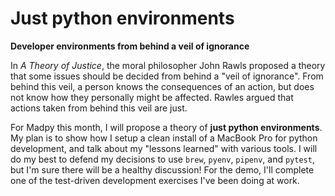 # Just python environments

**Developer environments from behind a veil of ignorance**

In _A Theory of Justice_, the moral philosopher John Rawls proposed a theory
that some issues should be decided from behind a "veil of ignorance". From
behind this veil, a person knows the consequences of an action, but does not
know how they personally might be affected. Rawles argued that actions taken
from behind this veil are just.

For Madpy this month, I will propose a theory of **just python environments**.
My plan is to show how I setup a clean install of a MacBook Pro for python
development, and talk about my "lessons learned" with various tools. I will do
my best to defend my decisions to use `brew`, `pyenv`, `pipenv`, and `pytest`,
but I'm sure there will be a healthy discussion! For the demo, I'll complete
one of the test-driven development exercises I've been doing at work.



